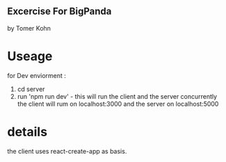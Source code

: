 ## Excercise For BigPanda
by Tomer Kohn

# Useage

for Dev enviorment :

1. cd server
2. run 'npm run dev' - this will run the client and the server concurrently 
   the client will rum on localhost:3000 and the server on localhost:5000


# details 

the client uses react-create-app as basis.